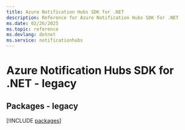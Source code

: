 ```yaml
---
title: Azure Notification Hubs SDK for .NET
description: Reference for Azure Notification Hubs SDK for .NET
ms.date: 02/26/2025
ms.topic: reference
ms.devlang: dotnet
ms.service: notificationhubs
---
```

# Azure Notification Hubs SDK for .NET - legacy
## Packages - legacy
[!INCLUDE [packages](notification-hubs-index.md)]